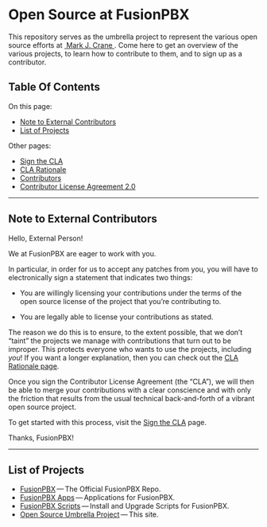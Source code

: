 Open Source at FusionPBX
==============================================

This repository serves as the umbrella project to represent the
various open source efforts at [&nbsp;Mark J. Crane&nbsp;](https://fusionpbx.com).
Come here to get an overview of the various projects, to learn how to
contribute to them, and to sign up as a contributor.

Table Of Contents
-----------------

On this page:

* [Note to External Contributors](#note-to-external-contributors)
* [List of Projects](#list-of-projects)

Other pages:

* [Sign the CLA](https://github.com/Fusionpbx/opensource/blob/master/sign-cla.md)
* [CLA Rationale](https://github.com/Fusionpbx/opensource/blob/master/cla-rationale.md)
* [Contributors](https://github.com/Fusionpbx/opensource/blob/master/contributors)
* [Contributor License Agreement 2.0](https://github.com/Fusionpbx/opensource/blob/master/cla-2.0.md)

* * * * * * * * * * * * * * * * * * * * * * * * * * * * * * * *

Note to External Contributors
-----------------------------

Hello, External Person!

We at FusionPBX are eager to work with you. 

In particular, in order for us to accept any patches from you, you will have to
electronically sign a statement that indicates two things:

* You are willingly licensing your contributions under the terms of
  the open source license of the project that you’re contributing to.

* You are legally able to license your contributions as stated.

The reason we do this is to ensure, to the extent possible, that we don’t “taint”
the projects we manage with contributions that turn out to be improper. This protects
everyone who wants to use the projects, including *you*! If you want a longer explanation,
then you can check out the [CLA Rationale page](https://github.com/Fusionpbx/opensource/blob/master/cla-rationale.md).

Once you sign the Contributor License Agreement (the “CLA”), we will then be able to
merge your contributions with a clear conscience and with only the friction that results
from the usual technical back-and-forth of a vibrant open source project.

To get started with this process, visit the
[Sign the CLA](https://github.com/Fusionpbx/opensource/blob/master/sign-cla.md)
page.


Thanks, FusionPBX!

* * * * * * * * * * * * * * * * * * * * * * * * * * * * * * * *

List of Projects
----------------

* [FusionPBX](https://github.com/Fusionpbx/fusionpbx)&#8201;&mdash;&#8201;The Official FusionPBX Repo.
* [FusionPBX Apps](https://github.com/Fusionpbx/opensource)&#8201;&mdash;&#8201;Applications for FusionPBX.
* [FusionPBX Scripts](https://github.com/Fusionpbx/opensource)&#8201;&mdash;&#8201;Install and Upgrade Scripts for FusionPBX.
* [Open Source Umbrella Project](https://github.com/Fusionpbx/opensource)&#8201;&mdash;&#8201;This site.
